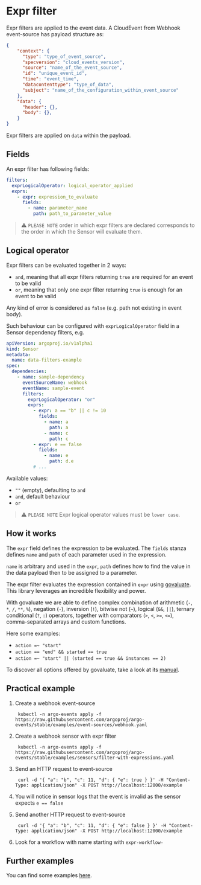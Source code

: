 
# Expr filter

Expr filters are applied to the event data. A CloudEvent from Webhook event-source has payload structure as:

```json
{
    "context": {
      "type": "type_of_event_source",
      "specversion": "cloud_events_version",
      "source": "name_of_the_event_source",
      "id": "unique_event_id",
      "time": "event_time",
      "datacontenttype": "type_of_data",
      "subject": "name_of_the_configuration_within_event_source"
    },
    "data": {
      "header": {},
      "body": {},
    }
}
```

Expr filters are applied on `data` within the payload.

## Fields

An expr filter has following fields:

```yaml
filters:
  exprLogicalOperator: logical_operator_applied
  exprs:
    - expr: expression_to_evaluate
      fields:
        - name: parameter_name
          path: path_to_parameter_value
```

> ⚠️ `PLEASE NOTE` order in which expr filters are declared corresponds to the order in which the Sensor will evaluate them.

## Logical operator

Expr filters can be evaluated together in 2 ways:

- `and`, meaning that all expr filters returning `true` are required for an event to be valid
- `or`, meaning that only one expr filter returning `true` is enough for an event to be valid

Any kind of error is considered as `false` (e.g. path not existing in event body).

Such behaviour can be configured with `exprLogicalOperator` field in a Sensor dependency filters, e.g.

```yaml
apiVersion: argoproj.io/v1alpha1
kind: Sensor
metadata:
  name: data-filters-example
spec:
  dependencies:
    - name: sample-dependency
      eventSourceName: webhook
      eventName: sample-event
      filters:
        exprLogicalOperator: "or"
        exprs:
          - expr: a == "b" || c != 10
            fields:
              - name: a
                path: a
              - name: c
                path: c
          - expr: e == false
            fields:
              - name: e
                path: d.e
          # ...
```

Available values:

- `""` (empty), defaulting to `and`
- `and`, default behaviour
- `or`

> ⚠️ `PLEASE NOTE` Expr logical operator values must be `lower case`.

## How it works

The `expr` field defines the expression to be evaluated. The `fields` stanza defines `name` and `path` of each parameter used in the expression.

`name` is arbitrary and used in the `expr`, `path` defines how to find the value in the data payload then to be assigned to a parameter.

The expr filter evaluates the expression contained in `expr` using [govaluate](https://github.com/Knetic/govaluate). This library leverages an incredible flexibility and power.

With govaluate we are able to define complex combination of arithmetic (`-`, `*`, `/`, `**`, `%`), negation (`-`), inversion (`!`), bitwise not (`~`), logical (`&&`, `||`), ternary conditional (`?`, `:`) operators,
together with comparators (`>`, `<`, `>=`, `<=`), comma-separated arrays and custom functions.

Here some examples:

- `action =~ "start"`
- `action == "end" && started == true`
- `action =~ "start" || (started == true && instances == 2)`

To discover all options offered by govaluate, take a look at its [manual](https://github.com/Knetic/govaluate/blob/master/MANUAL.md).

## Practical example

1. Create a webhook event-source

        kubectl -n argo-events apply -f https://raw.githubusercontent.com/argoproj/argo-events/stable/examples/event-sources/webhook.yaml

1. Create a webhook sensor with expr filter

        kubectl -n argo-events apply -f https://raw.githubusercontent.com/argoproj/argo-events/stable/examples/sensors/filter-with-expressions.yaml

1. Send an HTTP request to event-source

        curl -d '{ "a": "b", "c": 11, "d": { "e": true } }' -H "Content-Type: application/json" -X POST http://localhost:12000/example

1. You will notice in sensor logs that the event is invalid as the sensor expects `e == false`

1. Send another HTTP request to event-source

        curl -d '{ "a": "b", "c": 11, "d": { "e": false } }' -H "Content-Type: application/json" -X POST http://localhost:12000/example

1. Look for a workflow with name starting with `expr-workflow-`


## Further examples

You can find some examples [here](https://github.com/argoproj/argo-events/tree/master/examples/sensors).
